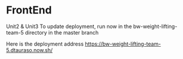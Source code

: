 # FrontEnd
Unit2 &amp; Unit3
To update deployment, run now in the bw-weight-lifting-team-5 directory in the master branch

Here is the deployment address
https://bw-weight-lifting-team-5.dtauraso.now.sh/